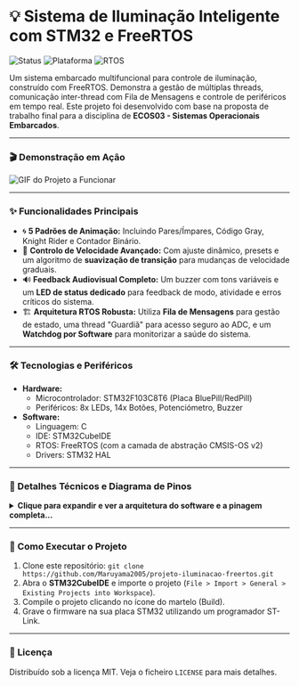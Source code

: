 # 💡 Sistema de Iluminação Inteligente com STM32 e FreeRTOS

![Status](https://img.shields.io/badge/status-concluído-brightgreen)
![Plataforma](https://img.shields.io/badge/plataforma-STM32F103-blue)
![RTOS](https://img.shields.io/badge/RTOS-FreeRTOS%20(CMSIS--OS)-orange)

Um sistema embarcado multifuncional para controle de iluminação, construído com FreeRTOS. Demonstra a gestão de múltiplas threads, comunicação inter-thread com Fila de Mensagens e controle de periféricos em tempo real. Este projeto foi desenvolvido com base na proposta de trabalho final para a disciplina de **ECOS03 - Sistemas Operacionais Embarcados**.

---

### 🎬 Demonstração em Ação

![GIF do Projeto a Funcionar](ProjetoSOE2025-ezgif.com-optimize.gif)

---

### ✨ Funcionalidades Principais

* 🌀 **5 Padrões de Animação:** Incluindo Pares/Ímpares, Código Gray, Knight Rider e Contador Binário.
* 🚀 **Controlo de Velocidade Avançado:** Com ajuste dinâmico, presets e um algoritmo de **suavização de transição** para mudanças de velocidade graduais.
* 🔊 **Feedback Audiovisual Completo:** Um buzzer com tons variáveis e um **LED de status dedicado** para feedback de modo, atividade e erros críticos do sistema.
* 🏗️ **Arquitetura RTOS Robusta:** Utiliza **Fila de Mensagens** para gestão de estado, uma thread "Guardiã" para acesso seguro ao ADC, e um **Watchdog por Software** para monitorizar a saúde do sistema.

---

### 🛠️ Tecnologias e Periféricos

* **Hardware:**
    * Microcontrolador: STM32F103C8T6 (Placa BluePill/RedPill)
    * Periféricos: 8x LEDs, 14x Botões, Potenciómetro, Buzzer
* **Software:**
    * Linguagem: C
    * IDE: STM32CubeIDE
    * RTOS: FreeRTOS (com a camada de abstração CMSIS-OS v2)
    * Drivers: STM32 HAL

---

### 📂 Detalhes Técnicos e Diagrama de Pinos

<details>
<summary><strong>Clique para expandir e ver a arquitetura do software e a pinagem completa...</strong></summary>

### Arquitetura de Software
O sistema foi construído seguindo práticas de design robustas para sistemas de tempo real:
* **Fila de Mensagens:** As threads de input (`ThreadControleBot`, `ThreadPollingBotoes`) não modificam o estado diretamente. Elas produzem "eventos" e os enviam para uma fila central.
* **Gestor de Estado:** Uma única thread (`ThreadGestoraDeEstado`) consome os eventos da fila e é a única responsável por alterar as variáveis de estado globais, prevenindo condições de corrida.
* **Thread Guardiã:** A `ThreadADCReader`, com alta prioridade, é a única thread que acessa ao hardware do ADC, lendo o valor do potenciómetro continuamente e disponibilizando-o de forma segura para o resto do sistema.
* **Sincronização:** Mutexes (`g_FuncMutexHandle`) são usados pelas threads "leitoras" para garantir que acedem a um estado consistente.
* **Modularidade:** Cada funcionalidade principal (animações, suavização, watchdog, status) é encapsulada na sua própria thread, facilitando a manutenção e expansão.

### Pinagem do Hardware
A tabela abaixo detalha a ligação física dos periféricos aos pinos do microcontrolador.

| Periférico | Pino Físico | Definição no Código |
| :--- | :--- | :--- |
| **LED 1** | PA0 | `LED_1_Pin` |
| **LED 2** | PA1 | `LED_2_Pin` |
| **LED 3** | PA2 | `LED_3_Pin` |
| **LED 4** | PA15 | `LED_4_Pin` |
| **LED 5** | PA8 | `LED_5_Pin` |
| **LED 6** | PA6 | `LED_6_Pin` |
| **LED 7** | PA5 | `LED_7_Pin` |
| **LED 8 (Status)** | PA11 | `LED_8_Pin` |
| **Potenciómetro** | PB1 | `POT_Pin` |
| **Buzzer** | PB0 | `BUZZ_Pin` (TIM1_CH2N) |
| **Botão C** | PB5 | `BOT_C_Pin` |
| **Botão D** | PB4 | `BOT_D_Pin` |
| **Botão E** | PB3 | `BOT_E_Pin` |
| **Botão F** | PA3 | `BOT_F_Pin` |
| **Botão G** | PA4 | `BOT_G_Pin` |
| **Botão H** | PB8 | `BOT_H_Pin` |
| **Botão Y** | PB15 | `BOT_Y_Pin` |
| **Botão A** | PB13 | `BOT_A_Pin` |
| **Botão X** | PB14 | `BOT_X_Pin` |
| **Botão B** | PB12 | `BOT_B_Pin` |
| **Botão L** | PC15 | `BOT_L_Pin` |
| **Botão M** | PC14 | `BOT_M_Pin` |
| **Botão N** | PC13 | `BOT_N_Pin` |

</details>

---

### 🚀 Como Executar o Projeto

1.  Clone este repositório: `git clone https://github.com/Maruyama2005/projeto-iluminacao-freertos.git`
2.  Abra o **STM32CubeIDE** e importe o projeto (`File > Import > General > Existing Projects into Workspace`).
3.  Compile o projeto clicando no ícone do martelo (Build).
4.  Grave o firmware na sua placa STM32 utilizando um programador ST-Link.

---

### 📄 Licença

Distribuído sob a licença MIT. Veja o ficheiro `LICENSE` para mais detalhes.
